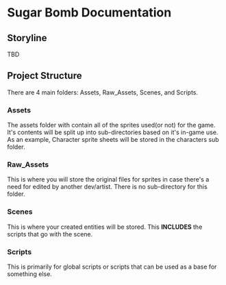 # Sugar Bomb Documentation

## Storyline
TBD

## Project Structure
There are 4 main folders: Assets, Raw_Assets, Scenes, and Scripts.

### Assets
The assets folder with contain all of the sprites used(or not) for the game. It's contents will be split up into sub-directories based on it's in-game use.
As an example, Character sprite sheets will be stored in the characters sub folder. 

### Raw_Assets
This is where you will store the original files for sprites in case there's a need for edited by another dev/artist. There is no sub-directory for this folder.

### Scenes
This is where your created entities will be stored. This **INCLUDES** the scripts that go with the scene. 

### Scripts
This is primarily for global scripts or scripts that can be used as a base for something else.
